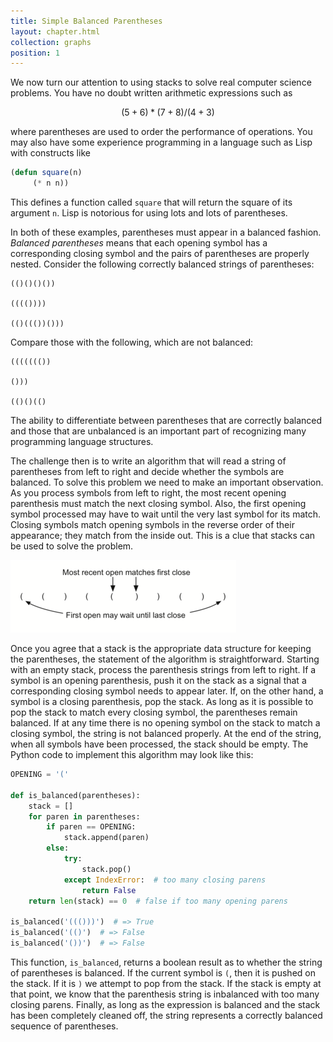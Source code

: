 ```yaml
---
title: Simple Balanced Parentheses
layout: chapter.html
collection: graphs
position: 1
---
```


We now turn our attention to using stacks to solve real computer science
problems. You have no doubt written arithmetic expressions such as

$$(5+6)*(7+8)/(4+3)$$

where parentheses are used to order the performance of operations. You
may also have some experience programming in a language such as Lisp
with constructs like

```lisp
(defun square(n)
     (* n n))
```

This defines a function called `square` that will return the square of
its argument `n`. Lisp is notorious for using lots and lots of
parentheses.

In both of these examples, parentheses must appear in a balanced
fashion. *Balanced parentheses* means that each opening symbol has a
corresponding closing symbol and the pairs of parentheses are properly
nested. Consider the following correctly balanced strings of
parentheses:

    (()()()())

    (((())))

    (()((())()))

Compare those with the following, which are not balanced:

    ((((((())

    ()))

    (()()(()

The ability to differentiate between parentheses that are correctly
balanced and those that are unbalanced is an important part of
recognizing many programming language structures.

The challenge then is to write an algorithm that will read a string of
parentheses from left to right and decide whether the symbols are
balanced. To solve this problem we need to make an important
observation. As you process symbols from left to right, the most recent
opening parenthesis must match the next closing symbol. Also, the first opening symbol
processed may have to wait until the very last symbol for its match.
Closing symbols match opening symbols in the reverse order of their
appearance; they match from the inside out. This is a clue that stacks
can be used to solve the problem.

![Matching Parentheses](figures/simple-parity-check.png)

Once you agree that a stack is the appropriate data structure for
keeping the parentheses, the statement of the algorithm is
straightforward. Starting with an empty stack, process the parenthesis
strings from left to right. If a symbol is an opening parenthesis, push
it on the stack as a signal that a corresponding closing symbol needs to
appear later. If, on the other hand, a symbol is a closing parenthesis,
pop the stack. As long as it is possible to pop the stack to match every
closing symbol, the parentheses remain balanced. If at any time there is
no opening symbol on the stack to match a closing symbol, the string is
not balanced properly. At the end of the string, when all symbols have
been processed, the stack should be empty. The Python code to implement
this algorithm may look like this:

```python
OPENING = '('

def is_balanced(parentheses):
    stack = []
    for paren in parentheses:
        if paren == OPENING:
            stack.append(paren)
        else:
            try:
                stack.pop()
            except IndexError:  # too many closing parens
                return False
    return len(stack) == 0  # false if too many opening parens

is_balanced('((()))')  # => True
is_balanced('(()')  # => False
is_balanced('())')  # => False
```

This function, `is_balanced`, returns a boolean result as to whether the string of parentheses is
balanced. If the
current symbol is `(`, then it is pushed on the stack. If it is `)` we attempt to pop from the stack. If the stack is empty at that point, we know that the parenthesis string is inbalanced with too many closing parens. Finally, as long as the expression is balanced and the stack has been completely cleaned off, the string
represents a correctly balanced sequence of parentheses.
